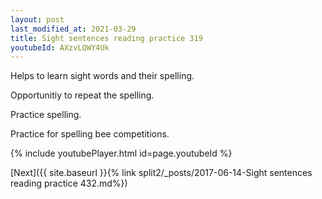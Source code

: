 ```yaml
---
layout: post
last_modified_at: 2021-03-29
title: Sight sentences reading practice 319
youtubeId: AXzvLQWY4Uk
---
```

 
 
Helps to learn sight words and their spelling.

Opportunitiy to repeat the spelling. 

Practice spelling. 
 
Practice for spelling bee competitions. 
 
{% include youtubePlayer.html id=page.youtubeId %}
 
 

[Next]({{ site.baseurl }}{% link  split2/_posts/2017-06-14-Sight sentences reading practice 432.md%})
 
